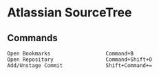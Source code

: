 # Atlassian SourceTree
					
## Commands

	Open Bookmarks					Command+B
	Open Repository					Command+Shift+O
	Add/Unstage Commit				Shift+Command+=